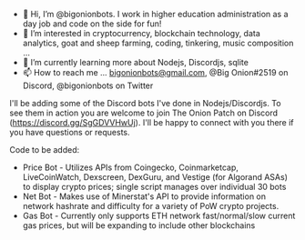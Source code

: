 - 👋 Hi, I’m @bigonionbots. I work in higher education administration as a day job and code on the side for fun!
- 👀 I’m interested in cryptocurrency, blockchain technology, data analytics, goat and sheep farming, coding, tinkering, music composition ... 
- 🌱 I’m currently learning more about Nodejs, Discordjs, sqlite
- 📫 How to reach me ... bigonionbots@gmail.com, @Big Onion#2519 on Discord, @bigonionbots on Twitter

I'll be adding some of the Discord bots I've done in Nodejs/Discordjs.  To see them in action you are welcome to join The Onion Patch on Discord (https://discord.gg/SgGDVVHwUj).  I'll be happy to connect with you there if you have questions or requests.

Code to be added:

- Price Bot - Utilizes APIs from Coingecko, Coinmarketcap, LiveCoinWatch, Dexscreen, DexGuru, and Vestige (for Algorand ASAs) to display crypto prices; single script manages over individual 30 bots 
- Net Bot - Makes use of Minerstat's API to provide information on network hashrate and difficulty for a variety of PoW crypto projects.
- Gas Bot - Currently only supports ETH network fast/normal/slow current gas prices, but will be expanding to include other blockchains

<!---
bigonionbots/bigonionbots is a ✨ special ✨ repository because its `README.md` (this file) appears on your GitHub profile.
You can click the Preview link to take a look at your changes.
--->
